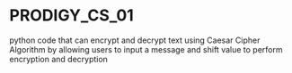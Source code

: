 # PRODIGY_CS_01
python code that can encrypt and decrypt text using Caesar Cipher Algorithm by allowing  users to input a message and shift value to perform encryption and decryption
